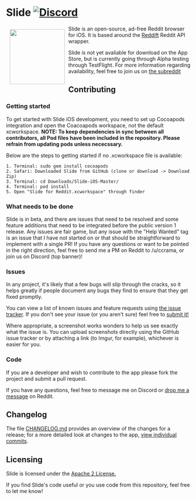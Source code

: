 # Slide [![Discord](https://img.shields.io/discord/407573578985242635.svg)](https://discord.gg/hVWAY8A)

<img src="/slide_ios_rounded.png" align="left"
width="150"
    hspace="10" vspace="10">

Slide is an open-source, ad-free Reddit browser for iOS. It is based around
the [Reddift](https://github.com/sonsongithub/reddift) Reddit API wrapper.

Slide is not yet avaliable for download on the App Store, but is currently going through Alpha testing through TestFlight. For more information regarding availability, feel free to join us on [the subreddit](https://www.reddit.com/r/slide_ios)  



## Contributing

### Getting started
To get started with Slide iOS development, you need to set up Cocoapods integration and open the Coacoapods workspace, not the default xcworkspace. **NOTE: To keep dependencies in sync between all contributors, all Pod files have been included in the repository. Please refrain from updating pods unless nececssary.**

Below are the steps to getting started if no .xcworkspace file is available:

    1. Terminal: sudo gem install cocoapods
    2. Safari: Downloaded Slide from GitHub (clone or download -> Download Zip)
    3. Terminal: cd Downloads/Slide-iOS-Master/
    4. Terminal: pod install
    5. Open "Slide for Reddit.xcworkspace" through finder

### What needs to be done
Slide is in beta, and there are issues that need to be resolved and some feature additions that need to be integrated before the public version 1 release. Any issues are fair game, but any issue with the "Help Wanted" tag is an issue that I have not started on or that should be straightforward to implement with a single PR! If you have any questions or want to be pointed in the right direction, feel free to send me a PM on Reddit to /u/ccrama, or join us on Discord (top banner)!

### Issues

In any project, it's likely that a few bugs will slip through the cracks, so it
helps greatly if people document any bugs they find to ensure that they get
fixed promptly.

You can view a list of known issues and feature requests using [the issue tracker](
https://github.com/ccrama/Slide-ios/issues). If you don't see your issue (or you
aren't sure) feel free to [submit it!](https://github.com/ccrama/Slide-ios/issues/new)

Where appropriate, a screenshot works wonders to help us see exactly what the
issue is. You can upload screenshots directly using the GitHub issue tracker or
by attaching a link (to Imgur, for example), whichever is easier for you.

### Code

If you are a developer and wish to contribute to the app please fork the project
and submit a pull request.

If you have any questions, feel free to message me on Discord or
[drop me a message](https://www.reddit.com/message/compose/?to=ccrama) on Reddit.

## Changelog

The file [CHANGELOG.md](CHANGELOG.md) provides an overview of the changes for a
release; for a more detailed look at changes to the app, [view individual
commits](https://github.com/ccrama/Slide-ios/commits/master).

## Licensing

Slide is licensed under the [Apache 2 License.](LICENSE)

If you find Slide's code useful or you use code from this repository, feel free to let me know!
